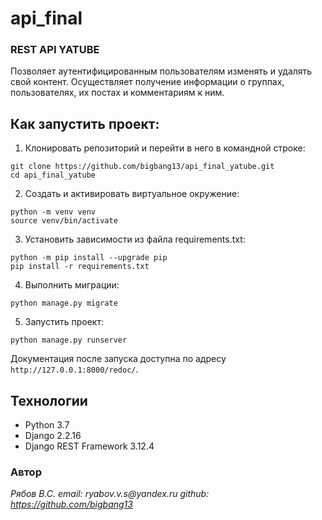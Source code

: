 # api_final

### REST API YATUBE
Позволяет аутентифицированным пользователям изменять и удалять свой контент. Осуществляет получение информации о группах, пользователях, их постах и комментариям к ним.

## Как запустить проект:

1. Клонировать репозиторий и перейти в него в командной строке:
```
git clone https://github.com/bigbang13/api_final_yatube.git
cd api_final_yatube
```
2. Cоздать и активировать виртуальное окружение:
```
python -m venv venv
source venv/bin/activate
```
3. Установить зависимости из файла requirements.txt:
```
python -m pip install --upgrade pip
pip install -r requirements.txt
```
4. Выполнить миграции:
```
python manage.py migrate
```
5. Запустить проект:
```
python manage.py runserver
```
Документация после запуска доступна по адресу ```http://127.0.0.1:8000/redoc/```.

## Технологии
- Python 3.7
- Django 2.2.16
- Django REST Framework 3.12.4

### Автор

_Рябов В.С._
_email: ryabov.v.s@yandex.ru_
_github: https://github.com/bigbang13_
